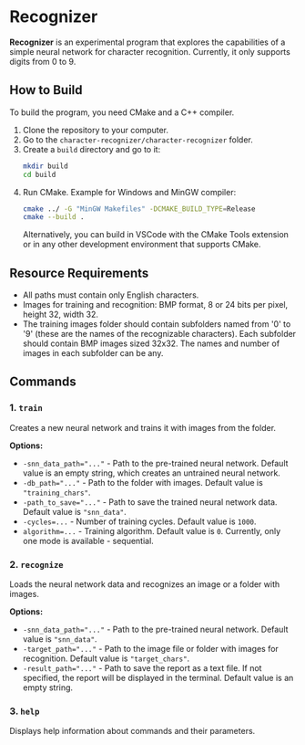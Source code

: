 # Recognizer

**Recognizer** is an experimental program that explores the capabilities of a simple neural network for character recognition. Currently, it only supports digits from 0 to 9.

## How to Build

To build the program, you need CMake and a C++ compiler.

1. Clone the repository to your computer.
2. Go to the `character-recognizer/character-recognizer` folder.
3. Create a `build` directory and go to it:
    ```sh
    mkdir build
    cd build
    ```
4. Run CMake. Example for Windows and MinGW compiler:
    ```sh
    cmake ../ -G "MinGW Makefiles" -DCMAKE_BUILD_TYPE=Release
    cmake --build .
    ```
    Alternatively, you can build in VSCode with the CMake Tools extension or in any other development environment that supports CMake.

## Resource Requirements

- All paths must contain only English characters.
- Images for training and recognition: BMP format, 8 or 24 bits per pixel, height 32, width 32.
- The training images folder should contain subfolders named from '0' to '9' (these are the names of the recognizable characters). Each subfolder should contain BMP images sized 32x32. The names and number of images in each subfolder can be any.

## Commands

### 1. `train`
Creates a new neural network and trains it with images from the folder.

**Options:**
- `-snn_data_path="..."` - Path to the pre-trained neural network. Default value is an empty string, which creates an untrained neural network.
- `-db_path="..."` - Path to the folder with images. Default value is `"training_chars"`.
- `-path_to_save="..."` - Path to save the trained neural network data. Default value is `"snn_data"`.
- `-cycles=...` - Number of training cycles. Default value is `1000`.
- `algorithm=...` - Training algorithm. Default value is `0`. Currently, only one mode is available - sequential.

### 2. `recognize`
Loads the neural network data and recognizes an image or a folder with images.

**Options:**
- `-snn_data_path="..."` - Path to the pre-trained neural network. Default value is `"snn_data"`.
- `-target_path="..."` - Path to the image file or folder with images for recognition. Default value is `"target_chars"`.
- `-result_path="..."` - Path to save the report as a text file. If not specified, the report will be displayed in the terminal. Default value is an empty string.

### 3. `help`
Displays help information about commands and their parameters.